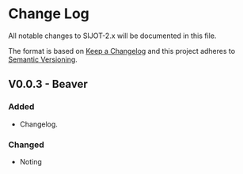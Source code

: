 # Change Log

All notable changes to SIJOT-2.x will be documented in this file.

The format is based on [Keep a Changelog](http://keepachangelog.com/)
and this project adheres to [Semantic Versioning](http://semver.org/).

## V0.0.3 - Beaver

### Added
- Changelog.

### Changed
- Noting
